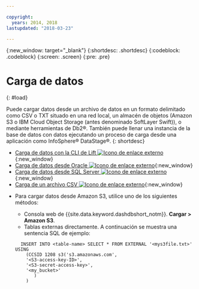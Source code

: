 ```yaml
---

copyright:
  years: 2014, 2018
lastupdated: "2018-03-23"

---
```


<!-- Attribute definitions --> 
{:new_window: target="_blank"}
{:shortdesc: .shortdesc}
{:codeblock: .codeblock}
{:screen: .screen}
{:pre: .pre}

# Carga de datos
{: #load}

Puede cargar datos desde un archivo de datos en un formato delimitado como CSV o TXT situado en una red local, un almacén de objetos (Amazon S3 o IBM Cloud Object Storage (antes denominado SoftLayer Swift)), o mediante herramientas de Db2®. También puede llenar una instancia de la base de datos con datos ejecutando un proceso de carga desde una aplicación como InfoSphere® DataStage®.
{: shortdesc}

* [Carga de datos con la CLI de Lift ![Icono de enlace externo](../../icons/launch-glyph.svg "Icono de enlace externo")](https://lift.ng.bluemix.net/#docs){:new_window}
* [Carga de datos desde Oracle ![Icono de enlace externo](../../icons/launch-glyph.svg "Icono de enlace externo")](https://lift.ng.bluemix.net/#docs){:new_window}
* [Carga de datos desde SQL Server ![Icono de enlace externo](../../icons/launch-glyph.svg "Icono de enlace externo")](https://lift.ng.bluemix.net/#docs){:new_window}
* [Carga de un archivo CSV ![Icono de enlace externo](../../icons/launch-glyph.svg "Icono de enlace externo")](https://lift.ng.bluemix.net/#docs){:new_window}
<!-- * [Loading data from IBM Cloud Object Storage (formerly SoftLayer Swift) ![External link icon](../../icons/launch-glyph.svg "External link icon")](https://www.ibm.com/support/knowledgecenter/SS6NHC/com.ibm.swg.im.dashdb.doc/learn_how/loaddata_swift.html){:new_window} -->
* Para cargar datos desde Amazon S3, utilice uno de los siguientes métodos:
    * Consola web de {{site.data.keyword.dashdbshort_notm}}. **Cargar > Amazon S3**. 
    * Tablas externas directamente. A continuación se muestra una sentencia SQL de ejemplo:

    ```
      INSERT INTO <table-name> SELECT * FROM EXTERNAL '<mys3file.txt>' USING
        (CCSID 1208 s3('s3.amazonaws.com',
        '<S3-access-key-ID>',
        '<S3-secret-access-key>',
        '<my_bucket>'
           )
        )      
    ```
<!-- * [Loading data from Amazon S3 ![External link icon](../../icons/launch-glyph.svg "External link icon")](https://www.ibm.com/support/knowledgecenter/SS6NHC/com.ibm.swg.im.dashdb.doc/learn_how/s3.html){:new_window} -->
